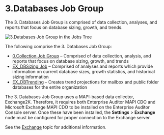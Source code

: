 # 3.Databases Job Group

The 3. Databases Job Group is comprised of data collection, analyses, and reports that focus on
database sizing, growth, and trends.

![3.Databases Job Group in the Jobs Tree](/img/versioned_docs/enterpriseauditor_11.6/enterpriseauditor/admin/hostmanagement/jobstree.webp)

The following comprise the 3. Databases Job Group:

- [0.Collection Job Group](/versioned_docs/enterpriseauditor_11.6/enterpriseauditor/solutions/exchange/databases/collection/overview.md)
  – Comprised of data collection, analysis, and reports that focus on database sizing, growth, and
  trends
- [EX_DBSizing Job](/versioned_docs/enterpriseauditor_11.6/enterpriseauditor/solutions/exchange/databases/ex_dbsizing.md)
  – Comprised of analyses and reports which provide information on current database sizes, growth
  statistics, and historical sizing information
- [EX_DBTrending](/versioned_docs/enterpriseauditor_11.6/enterpriseauditor/solutions/exchange/databases/ex_dbtrending.md)
  – Creates trend projections for mailbox and public folder databases for the entire organization

The 3. Databases Job Group uses a MAPI-based data collector, Exchange2K. Therefore, it requires both
Enterprise Auditor MAPI CDO and Microsoft Exchange MAPI CDO to be installed on the Enterprise
Auditor Console server. Once these have been installed, the **Settings** > **Exchange** node must be
configured for proper connection to the Exchange server.

See the
[Exchange](/versioned_docs/enterpriseauditor_11.6/enterpriseauditor/admin/settings/exchange.md)
topic for additional information.
